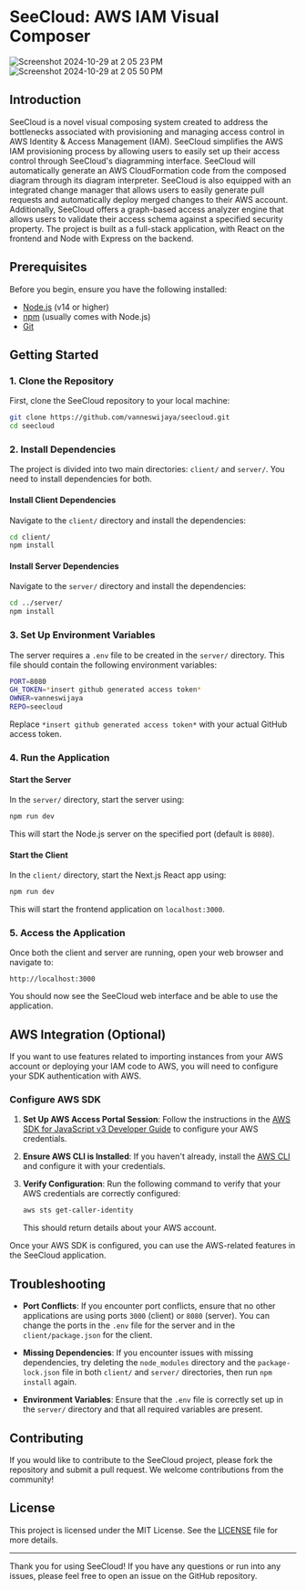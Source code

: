 # SeeCloud: AWS IAM Visual Composer

![Screenshot 2024-10-29 at 2 05 23 PM](https://github.com/user-attachments/assets/333698d7-f49b-4acd-b253-974f45a00201)
![Screenshot 2024-10-29 at 2 05 50 PM](https://github.com/user-attachments/assets/dc1cd181-1946-4495-b9c1-cab3787c56a0)

## Introduction

SeeCloud is a novel visual composing system created to address the bottlenecks associated with provisioning and managing access control in AWS Identity & Access Management (IAM). SeeCloud simplifies the AWS IAM provisioning process by allowing users to easily set up their access control through SeeCloud's diagramming interface. SeeCloud will automatically generate an AWS CloudFormation code from the composed diagram through its diagram interpreter. SeeCloud is also equipped with an integrated change manager that allows users to easily generate pull requests and automatically deploy merged changes to their AWS account. Additionally, SeeCloud offers a graph-based access analyzer engine that allows users to validate their access schema against a specified security property. The project is built as a full-stack application, with React on the frontend and Node with Express on the backend.

## Prerequisites

Before you begin, ensure you have the following installed:

- [Node.js](https://nodejs.org/) (v14 or higher)
- [npm](https://www.npmjs.com/) (usually comes with Node.js)
- [Git](https://git-scm.com/)

## Getting Started

### 1. Clone the Repository

First, clone the SeeCloud repository to your local machine:

```bash
git clone https://github.com/vanneswijaya/seecloud.git
cd seecloud
```

### 2. Install Dependencies

The project is divided into two main directories: `client/` and `server/`. You need to install dependencies for both.

#### Install Client Dependencies

Navigate to the `client/` directory and install the dependencies:

```bash
cd client/
npm install
```

#### Install Server Dependencies

Navigate to the `server/` directory and install the dependencies:

```bash
cd ../server/
npm install
```

### 3. Set Up Environment Variables

The server requires a `.env` file to be created in the `server/` directory. This file should contain the following environment variables:

```bash
PORT=8080
GH_TOKEN=*insert github generated access token*
OWNER=vanneswijaya
REPO=seecloud
```

Replace `*insert github generated access token*` with your actual GitHub access token.

### 4. Run the Application

#### Start the Server

In the `server/` directory, start the server using:

```bash
npm run dev
```

This will start the Node.js server on the specified port (default is `8080`).

#### Start the Client

In the `client/` directory, start the Next.js React app using:

```bash
npm run dev
```

This will start the frontend application on `localhost:3000`.

### 5. Access the Application

Once both the client and server are running, open your web browser and navigate to:

```
http://localhost:3000
```

You should now see the SeeCloud web interface and be able to use the application.

## AWS Integration (Optional)

If you want to use features related to importing instances from your AWS account or deploying your IAM code to AWS, you will need to configure your SDK authentication with AWS.

### Configure AWS SDK

1. **Set Up AWS Access Portal Session**: Follow the instructions in the [AWS SDK for JavaScript v3 Developer Guide](https://docs.aws.amazon.com/sdk-for-javascript/v3/developer-guide/getting-your-credentials.html) to configure your AWS credentials.

2. **Ensure AWS CLI is Installed**: If you haven't already, install the [AWS CLI](https://aws.amazon.com/cli/) and configure it with your credentials.

3. **Verify Configuration**: Run the following command to verify that your AWS credentials are correctly configured:

   ```bash
   aws sts get-caller-identity
   ```

   This should return details about your AWS account.

Once your AWS SDK is configured, you can use the AWS-related features in the SeeCloud application.

## Troubleshooting

- **Port Conflicts**: If you encounter port conflicts, ensure that no other applications are using ports `3000` (client) or `8080` (server). You can change the ports in the `.env` file for the server and in the `client/package.json` for the client.

- **Missing Dependencies**: If you encounter issues with missing dependencies, try deleting the `node_modules` directory and the `package-lock.json` file in both `client/` and `server/` directories, then run `npm install` again.

- **Environment Variables**: Ensure that the `.env` file is correctly set up in the `server/` directory and that all required variables are present.

## Contributing

If you would like to contribute to the SeeCloud project, please fork the repository and submit a pull request. We welcome contributions from the community!

## License

This project is licensed under the MIT License. See the [LICENSE](LICENSE) file for more details.

---

Thank you for using SeeCloud! If you have any questions or run into any issues, please feel free to open an issue on the GitHub repository.
